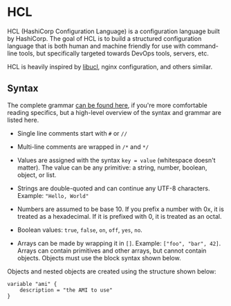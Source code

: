 # HCL

HCL (HashiCorp Configuration Language) is a configuration language built
by HashiCorp. The goal of HCL is to build a structured configuration language
that is both human and machine friendly for use with command-line tools, but
specifically targeted towards DevOps tools, servers, etc.

HCL is heavily inspired by
[libucl](https://github.com/vstakhov/libucl),
nginx configuration, and others similar.

## Syntax

The complete grammar
[can be found here](https://github.com/hashicorp/hcl/blob/master/parse.y),
if you're more comfortable reading specifics, but a high-level overview
of the syntax and grammar are listed here.

  * Single line comments start with `#` or `//`

  * Multi-line comments are wrapped in `/*` and `*/`

  * Values are assigned with the syntax `key = value` (whitespace doesn't
    matter). The value can be any primitive: a string, number, boolean,
    object, or list.

  * Strings are double-quoted and can continue any UTF-8 characters.
    Example: `"Hello, World"`

  * Numbers are assumed to be base 10. If you prefix a number with 0x,
    it is treated as a hexadecimal. If it is prefixed with 0, it is
    treated as an octal.

  * Boolean values: `true`, `false`, `on`, `off`, `yes`, `no`.

  * Arrays can be made by wrapping it in `[]`. Example:
    `["foo", "bar", 42]`. Arrays can contain primitives
    and other arrays, but cannot contain objects. Objects must
    use the block syntax shown below.

Objects and nested objects are created using the structure shown below:

```
variable "ami" {
    description = "the AMI to use"
}
```

